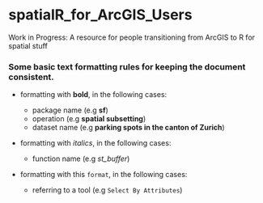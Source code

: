 # spatialR_for_ArcGIS_Users
Work in Progress: A resource for people transitioning from ArcGIS to R for spatial stuff


### Some basic text formatting rules for keeping the document consistent.

- formatting with __bold__, in the following cases:
    - package name (e.g __sf__)
    - operation (e.g __spatial subsetting__)
    - dataset name (e.g __parking spots in the canton of Zurich__)
    
- formatting with _italics_, in the following cases:
    - function name (e.g _st_buffer_)
    
- formatting with this `format`, in the following cases:
    - referring to a tool (e.g `Select By Attributes`) 
